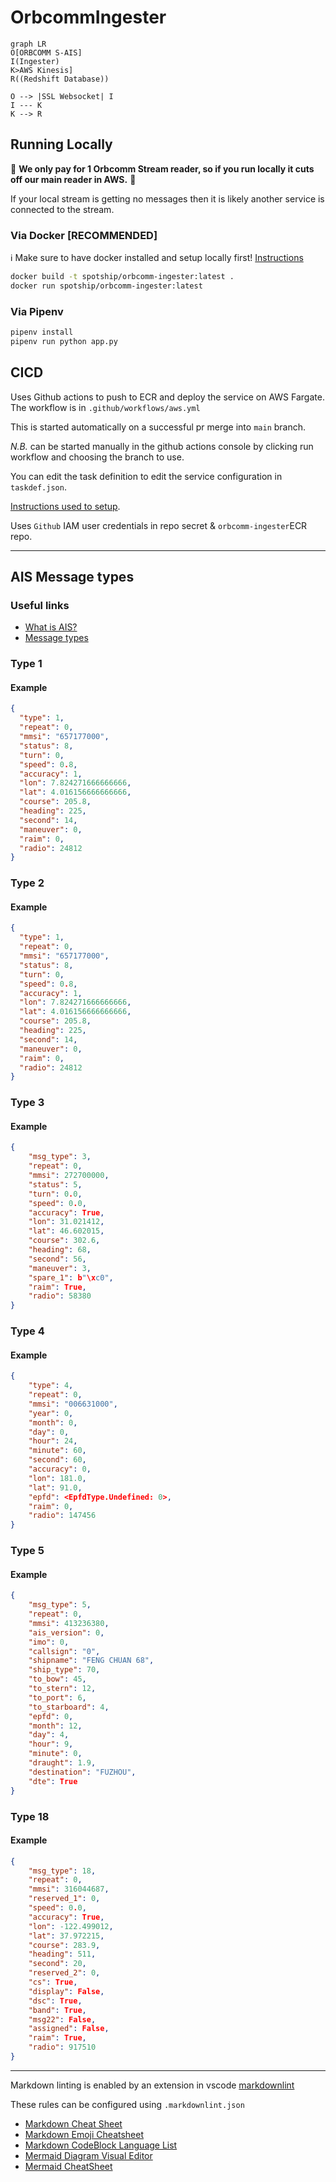 # OrbcommIngester

```mermaid
graph LR
O[ORBCOMM S-AIS]
I(Ingester)
K>AWS Kinesis]
R((Redshift Database))

O --> |SSL Websocket| I
I --- K
K --> R
```

## Running Locally

🚨 **We only pay for 1 Orbcomm Stream reader, so if you run locally it cuts off our main reader in AWS.** 🚨

If your local stream is getting no messages then it is likely another service is connected to the stream.

### Via Docker [RECOMMENDED]

ℹ️ Make sure to have docker installed and setup locally first! [Instructions](https://www.docker.com/get-started/)

```sh
docker build -t spotship/orbcomm-ingester:latest .
docker run spotship/orbcomm-ingester:latest
```

### Via Pipenv

```sh
pipenv install
pipenv run python app.py
```

## CICD

Uses Github actions to push to ECR and deploy the service on AWS Fargate. The workflow is in `.github/workflows/aws.yml`

This is started automatically on a successful pr merge into `main` branch.

_N.B._ can be started manually in the github actions console by clicking run workflow and choosing the branch to use.

You can edit the task definition to edit the service configuration in `taskdef.json`.

[Instructions used to setup](https://www.awstutorials.cloud/post/tutorials/ecs-deploy-github-actions/).

Uses `Github` IAM user credentials in repo secret & `orbcomm-ingester`ECR repo.

---

## AIS Message types

### Useful links

- [What is AIS?](https://www.marineinsight.com/marine-navigation/automatic-identification-system-ais-integrating-and-identifying-marine-communication-channels/)
- [Message types](https://arundaleais.github.io/docs/ais/ais_message_types.html)

### Type 1

#### Example

```json
{
  "type": 1,
  "repeat": 0,
  "mmsi": "657177000",
  "status": 8,
  "turn": 0,
  "speed": 0.8,
  "accuracy": 1,
  "lon": 7.824271666666666,
  "lat": 4.016156666666666,
  "course": 205.8,
  "heading": 225,
  "second": 14,
  "maneuver": 0,
  "raim": 0,
  "radio": 24812
}
```

### Type 2

#### Example

```json
{
  "type": 1,
  "repeat": 0,
  "mmsi": "657177000",
  "status": 8,
  "turn": 0,
  "speed": 0.8,
  "accuracy": 1,
  "lon": 7.824271666666666,
  "lat": 4.016156666666666,
  "course": 205.8,
  "heading": 225,
  "second": 14,
  "maneuver": 0,
  "raim": 0,
  "radio": 24812
}
```

### Type 3

#### Example

```json
{
    "msg_type": 3,
    "repeat": 0,
    "mmsi": 272700000,
    "status": 5,
    "turn": 0.0,
    "speed": 0.0,
    "accuracy": True,
    "lon": 31.021412,
    "lat": 46.602015,
    "course": 302.6,
    "heading": 68,
    "second": 56,
    "maneuver": 3,
    "spare_1": b"\xc0",
    "raim": True,
    "radio": 58380
}
```

### Type 4

#### Example

```json
{
    "type": 4,
    "repeat": 0,
    "mmsi": "006631000",
    "year": 0,
    "month": 0,
    "day": 0,
    "hour": 24,
    "minute": 60,
    "second": 60,
    "accuracy": 0,
    "lon": 181.0,
    "lat": 91.0,
    "epfd": <EpfdType.Undefined: 0>,
    "raim": 0,
    "radio": 147456
}
```

### Type 5

#### Example

```json
{
    "msg_type": 5,
    "repeat": 0,
    "mmsi": 413236380,
    "ais_version": 0,
    "imo": 0,
    "callsign": "0",
    "shipname": "FENG CHUAN 68",
    "ship_type": 70,
    "to_bow": 45,
    "to_stern": 12,
    "to_port": 6,
    "to_starboard": 4,
    "epfd": 0,
    "month": 12,
    "day": 4,
    "hour": 9,
    "minute": 0,
    "draught": 1.9,
    "destination": "FUZHOU",
    "dte": True
}
```

### Type 18

#### Example

```json
{
    "msg_type": 18,
    "repeat": 0,
    "mmsi": 316044687,
    "reserved_1": 0,
    "speed": 0.0,
    "accuracy": True,
    "lon": -122.499012,
    "lat": 37.972215,
    "course": 283.9,
    "heading": 511,
    "second": 20,
    "reserved_2": 0,
    "cs": True,
    "display": False,
    "dsc": True,
    "band": True,
    "msg22": False,
    "assigned": False,
    "raim": True,
    "radio": 917510
}
```

---

Markdown linting is enabled by an extension in vscode [markdownlint](https://marketplace.visualstudio.com/items?itemName=DavidAnson.vscode-markdownlint)

These rules can be configured using `.markdownlint.json`

- [Markdown Cheat Sheet](https://github.com/adam-p/markdown-here/wiki/Markdown-Cheatsheet)
- [Markdown Emoji Cheatsheet](https://gist.github.com/rxaviers/7360908)
- [Markdown CodeBlock Language List](https://github.com/github/linguist/blob/master/lib/linguist/languages.yml)
- [Mermaid Diagram Visual Editor](https://mermaid.live)
- [Mermaid CheatSheet](https://jojozhuang.github.io/tutorial/mermaid-cheat-sheet/)
